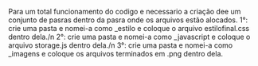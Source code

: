 Para um total funcionamento do codigo e necessario a criação dee um conjunto de pasras dentro da pasra onde os arquivos estão alocados.
1°: crie uma pasta e nomei-a como _estilo e coloque o arquivo estilofinal.css dentro dela./n
2°: crie uma pasta e nomei-a como _javascript e coloque o arquivo storage.js dentro dela./n
3°: crie uma pasta e nomei-a como _imagens e coloque os arquivos terminados em .png dentro dela.
